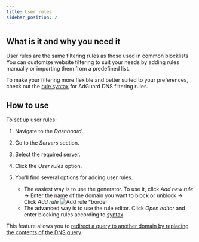 ```yaml
---
title: User rules
sidebar_position: 2
---
```


## What is it and why you need it

User rules are the same filtering rules as those used in common blocklists. You can customize website filtering to suit your needs by adding rules manually or importing them from a predefined list.

To make your filtering more flexible and better suited to your preferences, check out the [rule syntax](/general/dns-filtering-syntax/) for AdGuard DNS filtering rules.

## How to use

To set up user rules:

1. Navigate to the *Dashboard*.

1. Go to the *Servers* section.

1. Select the required server.

1. Click the *User rules* option.

1. You'll find several options for adding user rules.

    - The easiest way is to use the generator. To use it, click *Add new rule* → Enter the name of the domain you want to block or unblock → Click *Add rule*
    ![Add rule *border](https://cdn.adtidy.org/content/kb/dns/private/new_dns/userrules_step5.png)
    - The advanced way is to use the rule editor. Click *Open editor* and enter blocking rules according to [syntax](/general/dns-filtering-syntax/)

This feature allows you to [redirect a query to another domain by replacing the contents of the DNS query](/general/dns-filtering-syntax/#dnsrewrite-modifier).
